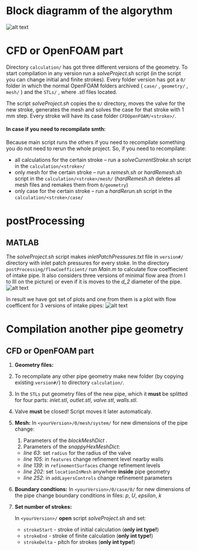 # Block diagramm of the algorythm

![alt text](https://github.com/StasF1/READMEPictures/blob/master/intakePipe/blockDiagram.png)

# CFD or OpenFOAM part

Directory `calculation/` has got three different versions of the geometry. To start compilation in any version run a *solveProject.sh* script (in the script you can change initial and finite strokes). Every folder version has got a `0/` folder in which the normal OpenFOAM folders archived ( `case/` , `geometry/` , `mesh/` ) and the `STLs/` , where *.stl* files located. 

The script *solveProject.sh* copies the `0/` directory, moves the valve for the new stroke, generates the mesh and solves the case for that stroke with 1 mm step. Every stroke will have its case folder `CFDOpenFOAM/<stroke>/`.

#### In case if you need to recompilate smth:
Because main script runs the others if you need to recompilate something you do not need to rerun the whole project. So, if you need to recompilate:
- all calculations for the certain stroke – run a *solveCurrentStroke.sh* script in the `calculation/<stroke>/`
- only mesh for the certain stroke – run a *remesh.sh* or *hardRemesh.sh* script in the `calculation/<stroke>/mesh/` (_hardRemesh.sh_ deletes all mesh files and remakes them from `0/geometry`)
- only case for the certain stroke – run a *hardRerun.sh* script in the `calculation/<stroke>/case/`

# postProcessing

## MATLAB
The *solveProject.sh* script makes *inletPatchPressures.txt* file  in `version#/` directory with inlet patch pressures for every stoke.
In the directory `postProcessing/flowCoefficient/` run *Main.m* to calculate flow coeffiecient of intake pipe. It also considers three versions of minimal flow area (from I to III on the picture) or even if it is moves to the *d_2* diameter of the pipe.
![alt text](https://github.com/StasF1/READMEPictures/blob/master/intakePipe/threeCones.png)

In result we have got set of plots and one from them is a plot with flow coefficent for 3 versions of intake pipes:
![alt text](https://github.com/StasF1/READMEPictures/blob/master/intakePipe/mu.png)

# Compilation another pipe geometry
## CFD or OpenFOAM part
1. **Geometry files:**

  1. To recompilate any other pipe geometry make new folder (by copying existing `version#/`) to directory `calculation/`. 
  2. In the `STLs` put geometry files of the new pipe, which it **must** be splitted for four parts: *inlet.stl*, *outlet.stl*, *valve.stl*, *walls.stl*.
  3. Valve **must** be closed! Script moves it later automaticaly.

2. **Mesh:**
    In `<yourVersion>/0/mesh/system/` for new dimensions of the pipe change:

    1. Parameters of the _blockMeshDict_ .
    2. Parameters of the _snappyHexMeshDict_:
     - *line 63*: set `radius` for the radius of the valve
     - *line 105*: in `features` change refinement level nearby walls
     - _line 139_: in `refinementSurfaces` change refinement levels
     - _line 202_: set `locationInMesh` anywhere **inside** pipe geometry
     - _line 252_: in `addLayersControls` change refinement parameters

3. **Boundary condtions:**
    In `<yourVersion>/0/case/0/` for new dimensions of the pipe change boundary conditions in files: *p*, *U*, *epsilon*, *k*

4. **Set number of strokes:**

    In `<yourVersion>/` **open** script  *solveProject.sh* and set:

    - `strokeStart` - stroke of initial calculation (**only int type!**)
    - `strokeEnd` - stroke of finite calculation (**only int type!**)
    - `strokeDelta` - pitch for strokes (**only int type!**)








